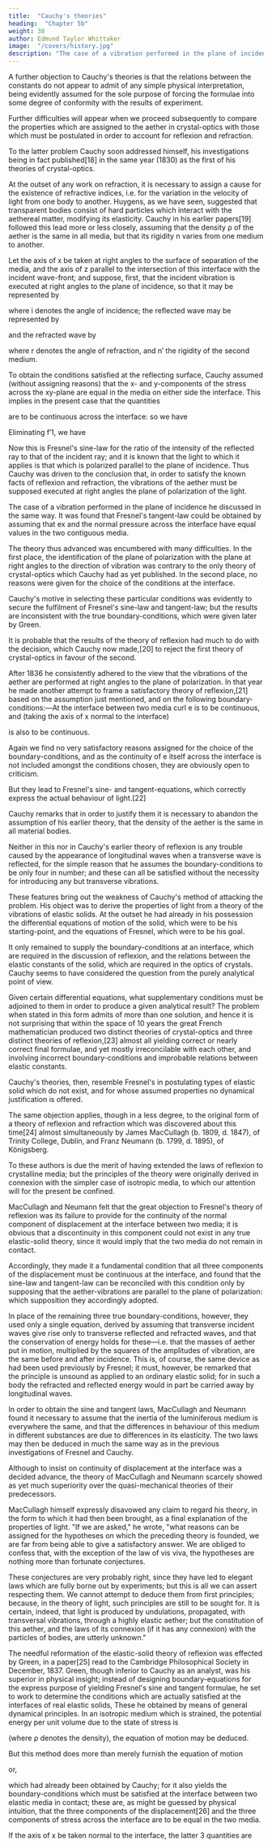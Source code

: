 ```yaml
---
title:  "Cauchy's theories"
heading:  "Chapter 5b"
weight: 38
author: Edmund Taylor Whittaker
image:  "/covers/history.jpg"
description: "The case of a vibration performed in the plane of incidence he discussed in the same way. It was found that Fresnel's tangent-law could be obtained by assuming that ex and the normal pressure across the interface have equal values in the two contiguous media."
---
```




A further objection to Cauchy's theories is that the relations between the constants do not appear to admit of any simple physical interpretation, being evidently assumed for the sole purpose of forcing the formulae into some degree of conformity with the results of experiment. 

Further difficulties will appear when we proceed subsequently to compare the properties which are assigned to the aether in crystal-optics with those which must be postulated in order to account for reflexion and refraction.

To the latter problem Cauchy soon addressed himself, his investigations being in fact published[18] in the same year (1830) as the first of his theories of crystal-optics.

At the outset of any work on refraction, it is necessary to assign a cause for the existence of refractive indices, i.e. for the variation in the velocity of light from one body to another. Huygens, as we have seen, suggested that transparent bodies consist of hard particles which interact with the aethereal matter, modifying its elasticity. Cauchy in his earlier papers[19] followed this lead more or less closely, assuming that the density ρ of the aether is the same in all media, but that its rigidity n varies from one medium to another.

Let the axis of x be taken at right angles to the surface of separation of the media, and the axis of z parallel to the intersection of this interface with the incident wave-front; and suppose, first, that the incident vibration is executed at right angles to the plane of incidence, so that it may be represented by


where i denotes the angle of incidence; the reflected wave may be represented by


and the refracted wave by


where r denotes the angle of refraction, and n′ the rigidity of the second medium.

To obtain the conditions satisfied at the reflecting surface, Cauchy assumed (without assigning reasons) that the x- and y-components of the stress across the xy-plane are equal in the media on either side the interface. This implies in the present case that the quantities

are to be continuous across the interface: so we have

Eliminating f′1, we have

Now this is Fresnel's sine-law for the ratio of the intensity of the reflected ray to that of the incident ray; and it is known that the light to which it applies is that which is polarized parallel to the plane of incidence. Thus Cauchy was driven to the conclusion that, in order to satisfy the known facts of reflexion and refraction, the vibrations of the aether must be supposed executed at right angles the plane of polarization of the light.



The case of a vibration performed in the plane of incidence he discussed in the same way. It was found that Fresnel's tangent-law could be obtained by assuming that ex and the normal pressure across the interface have equal values in the two contiguous media.

The theory thus advanced was encumbered with many difficulties. In the first place, the identification of the plane of polarization with the plane at right angles to the direction of vibration was contrary to the only theory of crystal-optics which Cauchy had as yet published. In the second place, no reasons were given for the choice of the conditions at the interface. 

Cauchy's motive in selecting these particular conditions was evidently to secure the fulfilment of Fresnel's sine-law and tangent-law; but the results are inconsistent with the true boundary-conditions, which were given later by Green.

It is probable that the results of the theory of reflexion had much to do with the decision, which Cauchy now made,[20] to reject the first theory of crystal-optics in favour of the second. 

After 1836 he consistently adhered to the view that the vibrations of the aether are performed at right angles to the plane of polarization. In that year he made another attempt to frame a satisfactory theory of reflexion,[21] based on the assumption just mentioned, and on the following boundary-conditions:—At the interface between two media curl e is to be continuous, and (taking the axis of x normal to the interface) 


is also to be continuous.

Again we find no very satisfactory reasons assigned for the choice of the boundary-conditions, and as the continuity of e itself across the interface is not included amongst the conditions chosen, they are obviously open to criticism.

But they lead to Fresnel's sine- and tangent-equations, which correctly express the actual behaviour of light.[22] 

Cauchy remarks that in order to justify them it is necessary to abandon the assumption of his earlier theory, that the density of the aether is the same in all material bodies.

Neither in this nor in Cauchy's earlier theory of reflexion is any trouble caused by the appearance of longitudinal waves when a transverse wave is reflected, for the simple reason that he assumes the boundary-conditions to be only four in number; and these can all be satisfied without the necessity for introducing any but transverse vibrations.

These features bring out the weakness of Cauchy's method of attacking the problem. His object was to derive the properties of light from a theory of the vibrations of elastic solids. At the outset he had already in his possession the differential equations of motion of the solid, which were to be his starting-point, and the equations of Fresnel, which were to be his goal. 

It only remained to supply the boundary-conditions at an interface, which are required in the discussion of reflexion, and the relations between the elastic constants of the solid, which are required in the optics of crystals. Cauchy seems to have considered the question from the purely analytical point of view. 

Given certain differential equations, what supplementary conditions must be adjoined to them in order to produce a given analytical result? The problem when stated in this form admits of more than one solution, and hence it is not surprising that within the space of 10 years the great French mathematician produced two distinct theories of crystal-optics and three distinct theories of reflexion,[23] almost all yielding correct or nearly correct final formulae, and yet mostly irreconcilable with each other, and involving incorrect boundary-conditions and improbable relations between elastic constants.

Cauchy's theories, then, resemble Fresnel's in postulating types of elastic solid which do not exist, and for whose assumed properties no dynamical justification is offered.

The same objection applies, though in a less degree, to the original form of a theory of reflexion and refraction which was discovered about this time[24] almost simultaneously by James MacCullagh (b. 1809, d. 1847), of Trinity College, Dublin, and Franz Neumann (b. 1799, d. 1895), of Königsberg.

To these authors is due the merit of having extended the laws of reflexion to crystalline media; but the principles of the theory were originally derived in connexion with the simpler case of isotropic media, to which our attention will for the present be confined.

MacCullagh and Neumann felt that the great objection to Fresnel's theory of reflexion was its failure to provide for the continuity of the normal component of displacement at the interface between two media; it is obvious that a discontinuity in this component could not exist in any true elastic-solid theory, since it would imply that the two media do not remain in contact. 

Accordingly, they made it a fundamental condition that all three components of the displacement must be continuous at the interface, and found that the sine-law and tangent-law can be reconciled with this condition only by supposing that the aether-vibrations are parallel to the plane of polarization: which supposition they accordingly adopted. 

In place of the remaining three true boundary-conditions, however, they used only a single equation, derived by assuming that transverse incident waves give rise only to transverse reflected and refracted waves, and that the conservation of energy holds for these—i.e. that the masses of aether put in motion, multiplied by the squares of the amplitudes of vibration, are the same before and after incidence. This is, of course, the same device as had been used previously by Fresnel; it must, however, be remarked that the principle is unsound as applied to an ordinary elastic solid; for in such a body the refracted and reflected energy would in part be carried away by longitudinal waves.

In order to obtain the sine and tangent laws, MacCullagh and Neumann found it necessary to assume that the inertia of the luminiferous medium is everywhere the same, and that the differences in behaviour of this medium in different substances are due to differences in its elasticity. The two laws may then be deduced in much the same way as in the previous investigations of Fresnel and Cauchy.

Although to insist on continuity of displacement at the interface was a decided advance, the theory of MacCullagh and Neumann scarcely showed as yet much superiority over the quasi-mechanical theories of their predecessors. 

MacCullagh himself expressly disavowed any claim to regard his theory, in the form to which it had then been brought, as a final explanation of the properties of light. "If we are asked," he wrote, "what reasons can be assigned for the hypotheses on which the preceding theory is founded, we are far from being able to give a satisfactory answer. We are obliged to confess that, with the exception of the law of vis viva, the hypotheses are nothing more than fortunate conjectures.

These conjectures are very probably right, since they have led to elegant laws which are fully borne out by experiments; but this is all we can assert respecting them. We cannot attempt to deduce them from first principles; because, in the theory of light, such principles are still to be sought for. It is certain, indeed, that light is produced by undulations, propagated, with transversal vibrations, through a highly elastic aether; but the constitution of this aether, and the laws of its connexion (if it has any connexion) with the particles of bodies, are utterly unknown."

The needful reformation of the elastic-solid theory of reflexion was effected by Green, in a paper[25] read to the Cambridge Philosophical Society in December, 1837. Green, though inferior to Cauchy as an analyst, was his superior in physical insight; instead of designing boundary-equations for the express purpose of yielding Fresnel's sine and tangent formulae, he set to work to determine the conditions which are actually satisfied at the interfaces of real elastic solids, These he obtained by means of general dynamical principles. In an isotropic medium which is strained, the potential energy per unit volume due to the state of stress is

(where ρ denotes the density), the equation of motion may be deduced.

But this method does more than merely furnish the equation of motion

or,


which had already been obtained by Cauchy; for it also yields the boundary-conditions which must be satisfied at the interface between two elastic media in contact; these are, as might be guessed by physical intuition, that the three components of the displacement[26] and the three components of stress across the interface are to be equal in the two media. 

If the axis of x be taken normal to the interface, the latter 3 quantities are
